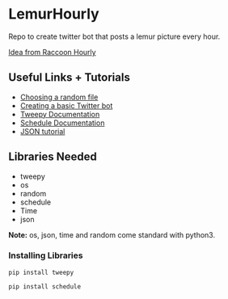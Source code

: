 # LemurHourly
Repo to create twitter bot that posts a lemur picture every hour.

[Idea from Raccoon Hourly](https://twitter.com/raccoonhourly)

## Useful Links + Tutorials
- [Choosing a random file](https://www.kite.com/python/examples/4399/random-select-a-random-file-from-a-directory)
- [Creating a basic Twitter bot](https://towardsdatascience.com/building-a-twitter-bot-with-python-89959ef2607f)
- [Tweepy Documentation](http://docs.tweepy.org/en/latest/index.html)
- [Schedule Documentation](https://schedule.readthedocs.io/en/stable/)
- [JSON tutorial](https://www.programiz.com/python-programming/json)

## Libraries Needed
- tweepy
- os
- random
- schedule
- Time
- json

<b>Note:</b> os, json, time and random come standard with python3.
### Installing Libraries
```pip install tweepy```

```pip install schedule```
